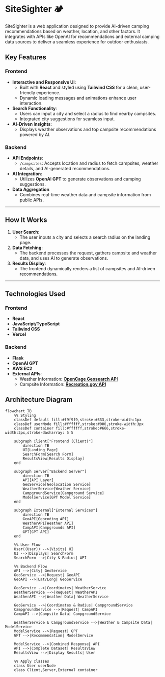 ﻿# SiteSighter 🏕️
 
SiteSighter is a web application designed to provide AI-driven camping recommendations based on weather, location, and other factors. It integrates with APIs like OpenAI for recommendations and external camping data sources to deliver a seamless experience for outdoor enthusiasts.

## **Key Features**

### **Frontend**
- **Interactive and Responsive UI**:
  - Built with **React** and styled using **Tailwind CSS** for a clean, user-friendly experience.
  - Dynamic loading messages and animations enhance user interaction.
- **Search Functionality**:
  - Users can input a city and select a radius to find nearby campsites.
  - Integrated city suggestions for seamless input.
- **AI-Driven Insights**:
  - Displays weather observations and top campsite recommendations powered by AI.

### **Backend**
- **API Endpoints**:
  - `/campsites`: Accepts location and radius to fetch campsites, weather details, and AI-generated recommendations.
- **AI Integration**:
  - Utilizes **OpenAI GPT** to generate observations and camping suggestions.
- **Data Aggregation**:
  - Combines real-time weather data and campsite information from public APIs.

---

## **How It Works**
1. **User Search**:
   - The user inputs a city and selects a search radius on the landing page.
2. **Data Fetching**:
   - The backend processes the request, gathers campsite and weather data, and uses AI to generate observations.
3. **Results Display**:
   - The frontend dynamically renders a list of campsites and AI-driven recommendations.

---

## **Technologies Used**

### **Frontend**
- **React**
- **JavaScript/TypeScript**
- **Tailwind CSS**
- **Vercel**

### **Backend**
- **Flask**
- **OpenAI GPT**
- **AWS EC2**
- **External APIs**:
  - Weather Information: [**OpenCage Geosearch API**](https://opencagedata.com/)
  - Campsite Information: [**Recreation.gov API**](https://ridb.recreation.gov/)

## Architecture Diagram
```mermaid
flowchart TB
    %% Styling
    classDef default fill:#f9f9f9,stroke:#333,stroke-width:1px
    classDef userNode fill:#ffffff,stroke:#000,stroke-width:3px
    classDef container fill:#ffffff,stroke:#666,stroke-width:2px,stroke-dasharray: 5 5
    
    subgraph Client["Frontend (Client)"]
        direction TB
        UI[Landing Page]
        SearchForm[Search Form]
        ResultsView[Results Display]
    end

    subgraph Server["Backend Server"]
        direction TB
        API[API Layer]
        GeoService[Geolocation Service]
        WeatherService[Weather Service]
        CampgroundService[Campground Service]
        ModelService[GPT Model Service]
    end

    subgraph External["External Services"]
        direction TB
        GeoAPI[Geocoding API]
        WeatherAPI[Weather API]
        CampAPI[Campgrounds API]
        GPT[GPT API]
    end

    %% User Flow
    User((User)) -->|Visits| UI
    UI -->|Displays| SearchForm
    SearchForm -->|City & Radius| API

    %% Backend Flow
    API -->|City| GeoService
    GeoService -->|Request| GeoAPI
    GeoAPI -->|Lat/Long| GeoService
    
    GeoService -->|Coordinates| WeatherService
    WeatherService -->|Request| WeatherAPI
    WeatherAPI -->|Weather Data| WeatherService
    
    GeoService -->|Coordinates & Radius| CampgroundService
    CampgroundService -->|Request| CampAPI
    CampAPI -->|Campsite Data| CampgroundService
    
    WeatherService & CampgroundService -->|Weather & Campsite Data| ModelService
    ModelService -->|Request| GPT
    GPT -->|Recommendation| ModelService
    
    ModelService -->|Combined Response| API
    API -->|Complete Dataset| ResultsView
    ResultsView -->|Display Results| User

    %% Apply classes
    class User userNode
    class Client,Server,External container
```
